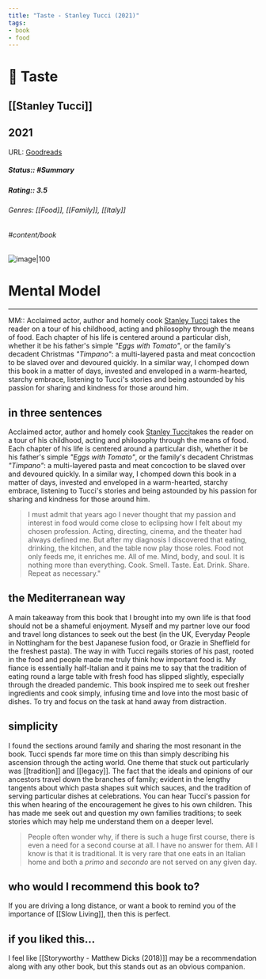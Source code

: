 ```yaml
---
title: "Taste - Stanley Tucci (2021)"
tags: 
- book
- food
---
```

# 📘 Taste
## [[Stanley Tucci]]
## 2021
URL: [Goodreads](https://www.goodreads.com/search?qid=&q=9781982168018)
##### Status:: #Summary
##### Rating:: 3.5
###### Genres: [[Food]], [[Family]], [[Italy]]
###### #content/book 

![image|100](https://books.google.com/books/content?id=yoZGEAAAQBAJ&printsec=frontcover&img=1&zoom=1&edge=curl&source=gbs_api)

# Mental Model
---
MM:: Acclaimed actor, author and homely cook [Stanley Tucci](notes/Stanley%20Tucci.md) takes the reader on a tour of his childhood, acting and philosophy through the means of food. Each chapter of his life is centered around a particular dish, whether it be his father's simple *"Eggs with Tomato"*, or the family's decadent Christmas *"Timpano"*: a multi-layered pasta and meat concoction to be slaved over and devoured quickly. In a similar way, I chomped down this book in a matter of days, invested and enveloped in a warm-hearted, starchy embrace, listening to Tucci's stories and being astounded by his passion for sharing and kindness for those around him.

## in three sentences
Acclaimed actor, author and homely cook [Stanley Tucci](notes/Stanley%20Tucci.md)takes the reader on a tour of his childhood, acting and philosophy through the means of food. Each chapter of his life is centered around a particular dish, whether it be his father's simple *"Eggs with Tomato"*, or the family's decadent Christmas *"Timpano"*: a multi-layered pasta and meat concoction to be slaved over and devoured quickly. In a similar way, I chomped down this book in a matter of days, invested and enveloped in a warm-hearted, starchy embrace, listening to Tucci's stories and being astounded by his passion for sharing and kindness for those around him.

> I must admit that years ago I never thought that my passion and interest in food would come close to eclipsing how I felt about my chosen profession. Acting, directing, cinema, and the theater had always defined me. But after my diagnosis I discovered that eating, drinking, the kitchen, and the table now play those roles. Food not only feeds me, it enriches me. All of me. Mind, body, and soul. It is nothing more than everything.
> Cook.
> Smell.
> Taste.
> Eat.
> Drink.
> Share.
> Repeat as necessary."

## the Mediterranean way
A main takeaway from this book that I brought into my own life is that food should not be a shameful enjoyment. Myself and my partner love our food and travel long distances to seek out the best (in the UK, Everyday People in Nottingham for the best Japanese fusion food, or Grazie in Sheffield for the freshest pasta). The way in with Tucci regails stories of his past, rooted in the food and people made me truly think how important food is. My fiance is essentially half-Italian and it pains me to say that the tradition of eating round a large table with fresh food has slipped slightly, especially through the dreaded pandemic. This book inspired me to seek out fresher ingredients and cook simply, infusing time and love into the most basic of dishes. To try and focus on the task at hand away from distraction.

## simplicity
I found the sections around family and sharing the most resonant in the book. Tucci spends far more time on this than simply describing his ascension through the acting world. One theme that stuck out particularly was [[tradition]] and [[legacy]]. The fact that the ideals and opinions of our ancestors travel down the branches of family; evident in the lengthy tangents about which pasta shapes suit which sauces, and the tradition of serving particular dishes at celebrations. You can hear Tucci's passion for this when hearing of the encouragement he gives to his own children. This has made me seek out and question my own families traditions; to seek stories which may help me understand them on a deeper level.

> People often wonder why, if there is such a huge first course, there is even a need for a second course at all. I have no answer for them. All I know is that it is traditional. It is very rare that one eats in an Italian home and both a *primo* and *secondo* are not served on any given day.

## who would I recommend this book to?
If you are driving a long distance, or want a book to remind you of the importance of [[Slow Living]], then this is perfect.


## if you liked this...
I feel like [[Storyworthy - Matthew Dicks (2018)]] may be a recommendation along with any other book, but this stands out as an obvious companion.